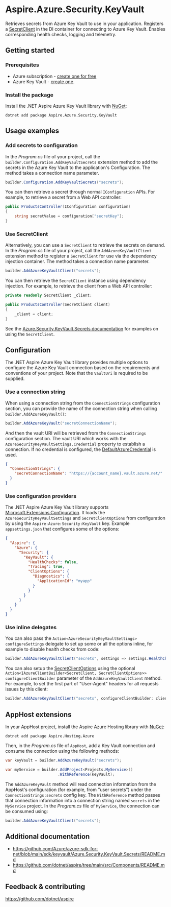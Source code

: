 # Aspire.Azure.Security.KeyVault

Retrieves secrets from Azure Key Vault to use in your application. Registers a [SecretClient](https://learn.microsoft.com/dotnet/api/azure.security.keyvault.secrets.secretclient) in the DI container for connecting to Azure Key Vault. Enables corresponding health checks, logging and telemetry.

## Getting started

### Prerequisites

- Azure subscription - [create one for free](https://azure.microsoft.com/free/)
- Azure Key Vault - [create one](https://learn.microsoft.com/azure/key-vault/general/quick-create-portal).

### Install the package

Install the .NET Aspire Azure Key Vault library with [NuGet](https://www.nuget.org):

```dotnetcli
dotnet add package Aspire.Azure.Security.KeyVault
```

## Usage examples

### Add secrets to configuration

In the _Program.cs_ file of your project, call the `builder.Configuration.AddKeyVaultSecrets` extension method to add the secrets in the Azure Key Vault to the application's Configuration. The method takes a connection name parameter.

```csharp
builder.Configuration.AddKeyVaultSecrets("secrets");
```

You can then retrieve a secret through normal `IConfiguration` APIs. For example, to retrieve a secret from a Web API controller:

```csharp
public ProductsController(IConfiguration configuration)
{
    string secretValue = configuration["secretKey"];
}
```

### Use SecretClient

Alternatively, you can use a `SecretClient` to retrieve the secrets on demand. In the _Program.cs_ file of your project, call the `AddAzureKeyVaultClient` extension method to register a `SecretClient` for use via the dependency injection container. The method takes a connection name parameter.

```csharp
builder.AddAzureKeyVaultClient("secrets");
```

You can then retrieve the `SecretClient` instance using dependency injection. For example, to retrieve the client from a Web API controller:

```csharp
private readonly SecretClient _client;

public ProductsController(SecretClient client)
{
    _client = client;
}
```

See the [Azure.Security.KeyVault.Secrets documentation](https://github.com/Azure/azure-sdk-for-net/blob/main/sdk/keyvault/Azure.Security.KeyVault.Secrets/README.md) for examples on using the `SecretClient`.

## Configuration

The .NET Aspire Azure Key Vault library provides multiple options to configure the Azure Key Vault connection based on the requirements and conventions of your project. Note that the `VaultUri` is required to be supplied.

### Use a connection string

When using a connection string from the `ConnectionStrings` configuration section, you can provide the name of the connection string when calling `builder.AddAzureKeyVault()`:

```csharp
builder.AddAzureKeyVault("secretConnectionName");
```

And then the vault URI will be retrieved from the `ConnectionStrings` configuration section. The vault URI which works with the `AzureSecurityKeyVaultSettings.Credential` property to establish a connection. If no credential is configured, the [DefaultAzureCredential](https://learn.microsoft.com/dotnet/api/azure.identity.defaultazurecredential) is used.

```json
{
  "ConnectionStrings": {
    "secretConnectionName": "https://{account_name}.vault.azure.net/"
  }
}
```

### Use configuration providers

The .NET Aspire Azure Key Vault library supports [Microsoft.Extensions.Configuration](https://learn.microsoft.com/dotnet/api/microsoft.extensions.configuration). It loads the `AzureSecurityKeyVaultSettings` and `SecretClientOptions` from configuration by using the `Aspire:Azure:Security:KeyVault` key. Example `appsettings.json` that configures some of the options:

```json
{
  "Aspire": {
    "Azure": {
      "Security": {
        "KeyVault": {
          "HealthChecks": false,
          "Tracing": true,
          "ClientOptions": {
            "Diagnostics": {
              "ApplicationId": "myapp"
            }
          }
        }
      }
    }
  }
}
```

### Use inline delegates

You can also pass the `Action<AzureSecurityKeyVaultSettings> configureSettings` delegate to set up some or all the options inline, for example to disable health checks from code:

```csharp
builder.AddAzureKeyVaultClient("secrets", settings => settings.HealthChecks = false);
```

You can also setup the [SecretClientOptions](https://learn.microsoft.com/dotnet/api/azure.security.keyvault.secrets.secretclientoptions) using the optional `Action<IAzureClientBuilder<SecretClient, SecretClientOptions>> configureClientBuilder` parameter of the `AddAzureKeyVaultClient` method. For example, to set the first part of "User-Agent" headers for all requests issues by this client:

```csharp
builder.AddAzureKeyVaultClient("secrets", configureClientBuilder: clientBuilder => clientBuilder.ConfigureOptions(options => options.Diagnostics.ApplicationId = "myapp"));
```

## AppHost extensions

In your AppHost project, install the Aspire Azure Hosting library with [NuGet](https://www.nuget.org):

```dotnetcli
dotnet add package Aspire.Hosting.Azure
```

Then, in the _Program.cs_ file of `AppHost`, add a Key Vault connection and consume the connection using the following methods:

```csharp
var keyVault = builder.AddAzureKeyVault("secrets");

var myService = builder.AddProject<Projects.MyService>()
                       .WithReference(keyVault);
```

The `AddAzureKeyVault` method will read connection information from the AppHost's configuration (for example, from "user secrets") under the `ConnectionStrings:secrets` config key. The `WithReference` method passes that connection information into a connection string named `secrets` in the `MyService` project. In the _Program.cs_ file of `MyService`, the connection can be consumed using:

```csharp
builder.AddAzureKeyVaultClient("secrets");
```

## Additional documentation

* https://github.com/Azure/azure-sdk-for-net/blob/main/sdk/keyvault/Azure.Security.KeyVault.Secrets/README.md
* https://github.com/dotnet/aspire/tree/main/src/Components/README.md

## Feedback & contributing

https://github.com/dotnet/aspire
